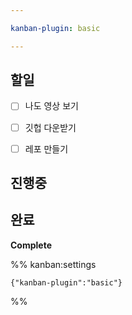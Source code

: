```yaml
---

kanban-plugin: basic

---
```


## 할일

- [ ] 나도 영상 보기
- [ ] 깃헙 다운받기
- [ ] 레포 만들기


## 진행중



## 완료

**Complete**




%% kanban:settings
```
{"kanban-plugin":"basic"}
```
%%